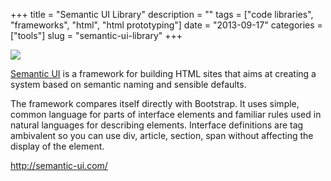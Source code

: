 +++
title = "Semantic UI Library"
description = ""
tags = ["code libraries", "frameworks", "html", "html prototyping"]
date = "2013-09-17"
categories = ["tools"]
slug = "semantic-ui-library"
+++


<div class="tool-screenshot mb1"><a href="http://semantic-ui.com/"><img id="bluga-thumbnail-2848" class="bluga-thumbnail custom" src="http://media.konigi.com/bluga/
wt5238a75c82786_custom.jpg"/></a></div><p><a href="http://semantic-ui.com/">Semantic UI</a> is a framework for building HTML sites that aims at creating a system based on semantic naming and sensible defaults.</p>

<p>The framework compares itself directly with Bootstrap. It uses simple, common language for parts of interface elements and familiar rules used in natural languages for describing elements. Interface definitions are tag ambivalent so you can use div, article, section, span without affecting the display of the element.</p>

  
<p><a href="http://semantic-ui.com/">http://semantic-ui.com/</a></p>
      
